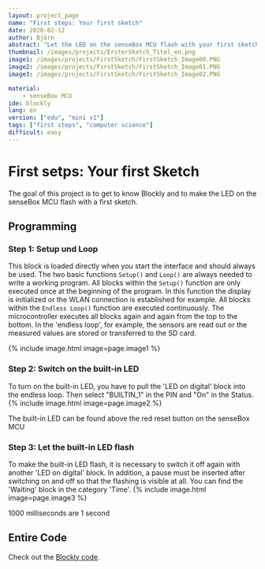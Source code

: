 ```yaml
---
layout: project_page
name: "First steps: Your first sketch"
date: 2020-02-12
author: Björn
abstract: "Let the LED on the senseBox MCU flash with your first sketch"
thumbnail: /images/projects/ErsterSketch_Titel_en.png
image1: /images/projects/FirstSketch/FirstSketch_Image00.PNG
image2: /images/projects/FirstSketch/FirstSketch_Image01.PNG
image3: /images/projects/FirstSketch/FirstSketch_Image02.PNG

material:
    - senseBox MCU
ide: blockly  
lang: en
version: ["edu", "mini v1"]   
tags: ["first steps", "computer science"]
difficult: easy
---
```


# First setps: Your first Sketch
The goal of this project is to get to know Blockly and to make the LED on the senseBox MCU flash with a first sketch.

## Programming

### Step 1: Setup und Loop

This block is loaded directly when you start the interface and should always be used. The two basic functions `Setup()` and `Loop()` are always needed to write a working program.
All blocks within the `Setup()` function are only executed once at the beginning of the program. In this function the display is initialized or the WLAN connection is established for example. All blocks within the `Endless Loop()` function are executed continuously. The microcontroller executes all blocks again and again from the top to the bottom. In the 'endless loop', for example, the sensors are read out or the measured values are stored or transferred to the SD card.


{% include image.html image=page.image1 %}

### Step 2: Switch on the built-in LED

To turn on the built-in LED, you have to pull the 'LED on digital' block into the endless loop. Then select "BUILTIN_1" in the PIN and "On" in the Status.
{% include image.html image=page.image2 %}

<div class="panel panel-info">
  <div class="panel-heading">
    The built-in LED can be found above the red reset button on the senseBox MCU
  </div>
  <div class="panel-body">
  </div>
</div>

### Step 3: Let the built-in LED flash

To make the built-in LED flash, it is necessary to switch it off again with another 'LED on digital' block. In addition, a pause must be inserted after switching on and off so that the flashing is visible at all. You can find the 'Waiting' block in the category 'Time'.
{% include image.html image=page.image3 %}

<div class="panel panel-info">
  <div class="panel-heading">
 1000 milliseconds are 1 second
  </div>
  <div class="panel-body">
  </div>
</div>

## Entire Code

 Check out the [Blockly code](https://blockly.sensebox.de/gallery/5fd08ffb64d32d0011cab222).  